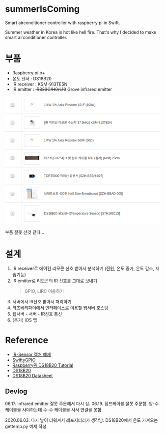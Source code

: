 # summerIsComing
Smart airconditioner controller with raspberry pi in Swift.

Summer weather in Korea is hot like hell fire. That's why I decided to make smart airconditioner controller.

# 부품
- Raspberry pi b+
- 온도 센서 : DS18B20
- IR receiver : KSM-913TE5N
- IR emitter : ~~IR333C/H0/L10~~ Grove infrared emitter

![image1](./Images/requirements.png)

부품 잘못 산것 같다...

# 설계
1. IR receiver로 에어컨 리모콘 신호 받아서 분석하기 (전원, 온도 증가, 온도 감소, 제습기능)
2. IR emitter로 리모콘의 IR 신호를 그대로 보내기
    > GPIO, LIRC 이용하기
3. 서버에서 IR신호 받아서 처리하기.
4. 라즈베리파이에서 인터페이스로 이용할 웹서버 호스팅
5. 웹서버 - 서버 - IR신호 통신
6. (추가) iOS 앱

# Reference
- [IR-Sensor 캡쳐 예제](http://support.thingplus.net/ko/help/code-share.html)  
- [SwiftyGPIO](https://github.com/uraimo/SwiftyGPIO)  
- [RaspberryPi DS18B20 Tutorial](http://www.circuitbasics.com/raspberry-pi-ds18b20-temperature-sensor-tutorial/)  
- [DS18B20](http://www.devicemart.co.kr/goods/view?no=1382718)  
- [DS18B20 Datasheet](https://www.elecrow.com/download/DS18B20.pdf)


## Devlog
06.17. Infrared emitter 잘못 주문해서 다시 삼.
06.19. 점프케이블 잘못 주문함. 암-수 케이블을 사야하는데 수-수 케이블을 사서 연결을 못함.

2020.06.03. 다시 날이 더워져서 레포지터리가 생각남. DS18B20에서 온도 가져오는 gettemp.py 예제 작성
